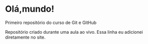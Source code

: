 # Olá,mundo!
 Primeiro repositório do curso de Git e GitHub

Repositório criado durante uma aula ao vivo.
Essa linha eu adicionei diretamente no site.
